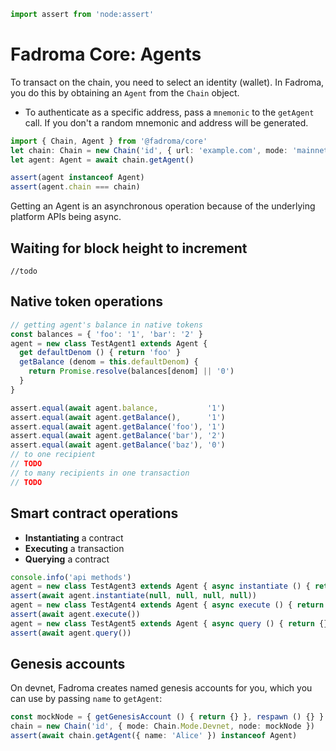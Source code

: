 ```typescript
import assert from 'node:assert'
```

# Fadroma Core: Agents

To transact on the chain, you need to select an identity (wallet).
In Fadroma, you do this by obtaining an `Agent` from the `Chain` object.

* To authenticate as a specific address, pass a `mnemonic` to the `getAgent` call.
  If you don't a random mnemonic and address will be generated.

```typescript
import { Chain, Agent } from '@fadroma/core'
let chain: Chain = new Chain('id', { url: 'example.com', mode: 'mainnet' })
let agent: Agent = await chain.getAgent()

assert(agent instanceof Agent)
assert(agent.chain === chain)
```

Getting an Agent is an asynchronous operation because of the
underlying platform APIs being async.

## Waiting for block height to increment

```
//todo
```

## Native token operations

```typescript
// getting agent's balance in native tokens
const balances = { 'foo': '1', 'bar': '2' }
agent = new class TestAgent1 extends Agent {
  get defaultDenom () { return 'foo' }
  getBalance (denom = this.defaultDenom) {
    return Promise.resolve(balances[denom] || '0')
  }
}

assert.equal(await agent.balance,           '1')
assert.equal(await agent.getBalance(),      '1')
assert.equal(await agent.getBalance('foo'), '1')
assert.equal(await agent.getBalance('bar'), '2')
assert.equal(await agent.getBalance('baz'), '0')
// to one recipient
// TODO
// to many recipients in one transaction
// TODO
```

## Smart contract operations

* **Instantiating** a contract
* **Executing** a transaction
* **Querying** a contract

```typescript
console.info('api methods')
agent = new class TestAgent3 extends Agent { async instantiate () { return {} } }
assert(await agent.instantiate(null, null, null, null))
agent = new class TestAgent4 extends Agent { async execute () { return {} } }
assert(await agent.execute())
agent = new class TestAgent5 extends Agent { async query () { return {} } }
assert(await agent.query())
```

## Genesis accounts

On devnet, Fadroma creates named genesis accounts for you,
which you can use by passing `name` to `getAgent`:

```typescript
const mockNode = { getGenesisAccount () { return {} }, respawn () {} }
chain = new Chain('id', { mode: Chain.Mode.Devnet, node: mockNode })
assert(await chain.getAgent({ name: 'Alice' }) instanceof Agent)
```

